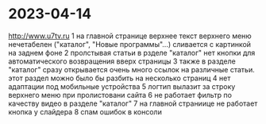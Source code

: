 # 2023-04-14

http://www.u7tv.ru
1 на главной странице верхнее текст верхнего меню нечетабелен ("каталог", "Новые программы"...) сливается с картинкой на заднем фоне
2 пролстывая статьи в рзделе "каталог" нет кнопки для автоматического возвращения вверх страницы
3 также в разделе "каталог" сразу открывается очень много ссылок на различные статьи. этот раздел можно было бы разбить на несколько страниц
4 нет адаптации под мобильные устройства
5 логтип вылазит за строку верхнего меню при пролистовани сайта
6 не работает фильтр по качеству видео в разделе "каталог"
7 на главной страниице не работает кнопка у слайдера
8 спам ошибок в консоли 
